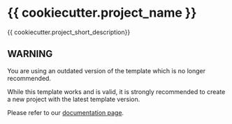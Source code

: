 # {{ cookiecutter.project_name }}

{{ cookiecutter.project_short_description}}

## WARNING

You are using an outdated version of the template which is no longer recommended.

While this template works and is valid, it is strongly recommended to create a new project with the latest template version.

Please refer to our [documentation page](https://documentation.botcity.dev/tutorials/python-automations/desktop/).
